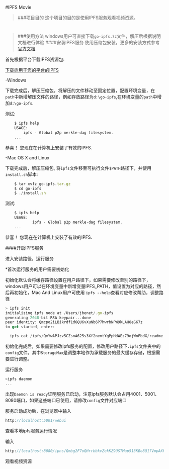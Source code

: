 #IPFS Movie
>###项目目的
>这个项目的目的是使用IPFS服务观看视频资源。
#
>###使用方法
windows用户可直接下载`go-ipfs.7z`文件，解压后根据说明文档进行体验
####安装IPFS服务
使用压缩包安装，更多的安装方式参考[官方文档](https://docs.ipfs.io/introduction/install/)

首先根据平台下载IPFS资源包:

[下载适用于您的平台的IPFS](https://dist.ipfs.io/#go-ipfs)
<br>

-Windows

   下载完成后，解压压缩包，将解压的文件移动至固定位置，配置环境变量，在`path`中新增解压文件的路径，例如存放路径为`d:\go-ipfs`,在环境变量的`path`中增加`d:\go-ipfs`.

   测试:
```javascript
    $ ipfs help
    USAGE:
        ipfs - Global p2p merkle-dag filesystem.
    ...
```
恭喜！ 您现在在计算机上安装了有效的IPFS.

-Mac OS X and Linux

下载完成后，解压压缩包, 将`ipfs`文件移至可执行文件`$PATH`路径下，并使用`install.sh`脚本:

```javascript
    $ tar xvfz go-ipfs.tar.gz
    $ cd go-ipfs
    $ ./install.sh
```
测试:
```javascript
    $ ipfs help
    USAGE:
            ipfs - Global p2p merkle-dag filesystem.
    ...
```
恭喜！ 您现在在计算机上安装了有效的IPFS.

####开启IPFS服务

进入安装路径，运行服务

*首次运行服务的用户需要初始化

初始化默认会将缓存路径设置在用户路径下，如果需要修改至别的路径下，windows用户可以在环境变量中新增变量IPFS_PATH，值设置为对应的路径，然后再初始化，Mac And Linux用户可使用 `ipfs --help`查看对应修改帮助，调整路径


```javascript
> ipfs init
initializing ipfs node at /Users/jbenet/.go-ipfs
generating 2048-bit RSA keypair...done
peer identity: Qmcpo2iLBikrdf1d6QU6vXuNb6P7hwrbNPW9kLAH8eG67z
to get started, enter:

  ipfs cat /ipfs/QmYwAPJzv5CZsnA625s3Xf2nemtYgPpHdWEz79ojWnPbdG/readme
```

初始化完成后，如果需要修改ipfs服务的配置，修改用户路径下`.ipfs`文件夹中的`config`文件。其中`StorageMax`是调整本地作为承载服务的最大缓存存储，根据需要进行调整。

运行服务

```javascript
>ipfs daemon
...
```

出现`Daemon is ready`证明服务已启动，注意ipfs服务默认会占用4001、5001、8080端口，如果这些端口已使用，请修改`config`文件对应端口

服务启动成功后，在浏览器中输入
```javascript
http://localhost:5001/webui
```
查看本地ipfs服务运行情况

输入
```javascript
http://localhost:8080/ipns/Qmbg2F7oQHrrbbkvZekKZ9USTMap513KBo8Q17VmpAXhq4
```
观看视频资源
